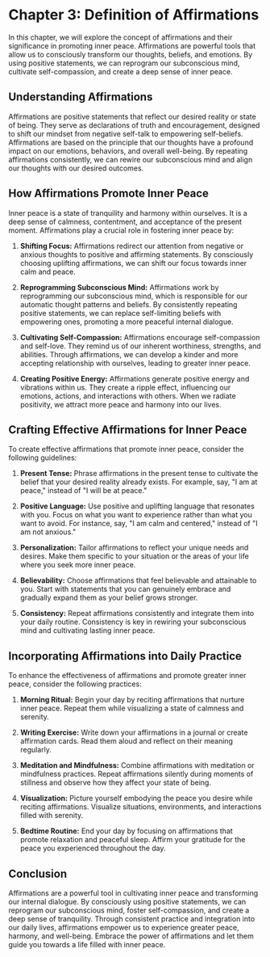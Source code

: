 Chapter 3: Definition of Affirmations
=====================================

In this chapter, we will explore the concept of affirmations and their significance in promoting inner peace. Affirmations are powerful tools that allow us to consciously transform our thoughts, beliefs, and emotions. By using positive statements, we can reprogram our subconscious mind, cultivate self-compassion, and create a deep sense of inner peace.

Understanding Affirmations
--------------------------

Affirmations are positive statements that reflect our desired reality or state of being. They serve as declarations of truth and encouragement, designed to shift our mindset from negative self-talk to empowering self-beliefs. Affirmations are based on the principle that our thoughts have a profound impact on our emotions, behaviors, and overall well-being. By repeating affirmations consistently, we can rewire our subconscious mind and align our thoughts with our desired outcomes.

How Affirmations Promote Inner Peace
------------------------------------

Inner peace is a state of tranquility and harmony within ourselves. It is a deep sense of calmness, contentment, and acceptance of the present moment. Affirmations play a crucial role in fostering inner peace by:

1. **Shifting Focus:** Affirmations redirect our attention from negative or anxious thoughts to positive and affirming statements. By consciously choosing uplifting affirmations, we can shift our focus towards inner calm and peace.

2. **Reprogramming Subconscious Mind:** Affirmations work by reprogramming our subconscious mind, which is responsible for our automatic thought patterns and beliefs. By consistently repeating positive statements, we can replace self-limiting beliefs with empowering ones, promoting a more peaceful internal dialogue.

3. **Cultivating Self-Compassion:** Affirmations encourage self-compassion and self-love. They remind us of our inherent worthiness, strengths, and abilities. Through affirmations, we can develop a kinder and more accepting relationship with ourselves, leading to greater inner peace.

4. **Creating Positive Energy:** Affirmations generate positive energy and vibrations within us. They create a ripple effect, influencing our emotions, actions, and interactions with others. When we radiate positivity, we attract more peace and harmony into our lives.

Crafting Effective Affirmations for Inner Peace
-----------------------------------------------

To create effective affirmations that promote inner peace, consider the following guidelines:

1. **Present Tense:** Phrase affirmations in the present tense to cultivate the belief that your desired reality already exists. For example, say, "I am at peace," instead of "I will be at peace."

2. **Positive Language:** Use positive and uplifting language that resonates with you. Focus on what you want to experience rather than what you want to avoid. For instance, say, "I am calm and centered," instead of "I am not anxious."

3. **Personalization:** Tailor affirmations to reflect your unique needs and desires. Make them specific to your situation or the areas of your life where you seek more inner peace.

4. **Believability:** Choose affirmations that feel believable and attainable to you. Start with statements that you can genuinely embrace and gradually expand them as your belief grows stronger.

5. **Consistency:** Repeat affirmations consistently and integrate them into your daily routine. Consistency is key in rewiring your subconscious mind and cultivating lasting inner peace.

Incorporating Affirmations into Daily Practice
----------------------------------------------

To enhance the effectiveness of affirmations and promote greater inner peace, consider the following practices:

1. **Morning Ritual:** Begin your day by reciting affirmations that nurture inner peace. Repeat them while visualizing a state of calmness and serenity.

2. **Writing Exercise:** Write down your affirmations in a journal or create affirmation cards. Read them aloud and reflect on their meaning regularly.

3. **Meditation and Mindfulness:** Combine affirmations with meditation or mindfulness practices. Repeat affirmations silently during moments of stillness and observe how they affect your state of being.

4. **Visualization:** Picture yourself embodying the peace you desire while reciting affirmations. Visualize situations, environments, and interactions filled with serenity.

5. **Bedtime Routine:** End your day by focusing on affirmations that promote relaxation and peaceful sleep. Affirm your gratitude for the peace you experienced throughout the day.

Conclusion
----------

Affirmations are a powerful tool in cultivating inner peace and transforming our internal dialogue. By consciously using positive statements, we can reprogram our subconscious mind, foster self-compassion, and create a deep sense of tranquility. Through consistent practice and integration into our daily lives, affirmations empower us to experience greater peace, harmony, and well-being. Embrace the power of affirmations and let them guide you towards a life filled with inner peace.
